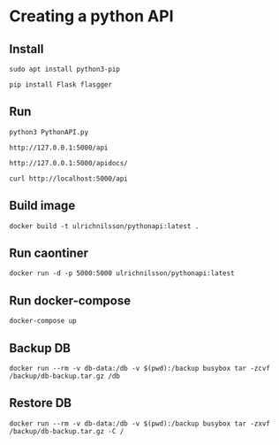 # Creating a python API

## Install

`sudo apt install python3-pip`

`pip install Flask flasgger`

## Run

`python3 PythonAPI.py`

`http://127.0.0.1:5000/api`

`http://127.0.0.1:5000/apidocs/`

`curl http://localhost:5000/api`

## Build image

`docker build -t ulrichnilsson/pythonapi:latest .`

## Run caontiner

`docker run -d -p 5000:5000 ulrichnilsson/pythonapi:latest`

## Run docker-compose

`docker-compose up`

## Backup DB

`docker run --rm -v db-data:/db -v $(pwd):/backup busybox tar -zcvf /backup/db-backup.tar.gz /db`

## Restore DB

`docker run --rm -v db-data:/db -v $(pwd):/backup busybox tar -zxvf /backup/db-backup.tar.gz -C /`
